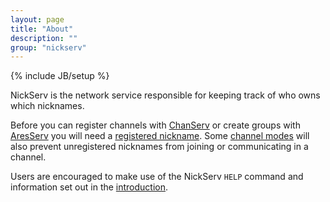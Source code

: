 ```yaml
---
layout: page
title: "About"
description: ""
group: "nickserv"
---
```

{% include JB/setup %}

NickServ is the network service responsible for keeping track of who owns which nicknames.

Before you can register channels with [ChanServ](../chanserv/about.html) or create groups with [AresServ](../aresserv/about.html) you will need a [registered nickname](registering.html). Some [channel modes](../modes/channel.html) will also prevent unregistered nicknames from joining or communicating in a channel.

Users are encouraged to make use of the NickServ `HELP` command and information
set out in the [introduction](../introduction.html).
